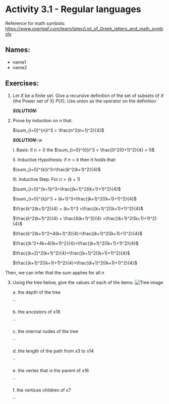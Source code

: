 # Activity 3.1 - Regular languages

Reference for math symbols:
https://www.overleaf.com/learn/latex/List_of_Greek_letters_and_math_symbols

## Names:
- name1
- name2


## Exercises:

1. Let $X$ be a finite set. Give a recursive definition of the set of subsets
    of $X$ (the Power set of $X$) $P(X)$.
    Use union as the operator on the definition

    _**SOLUTION:**_




2. Prove by induction on $n$ that:

    $\sum_{i=0}^{n}i^3 = \frac{n^2(n+1)^2}{4}$

    _**SOLUTION:**_:w
    
    I. Basis: if $n=0$ the $\sum_{i=0}^{0}i^3 = \frac{0^2(0+1)^2}{4} = 0$

    II. Inductive Hypothesis: if $n=k$ then it holds that:

    $\sum_{i=0}^{k}i^3=\frac{k^2(k+1)^2}{4}$

    III. Inductive Step: For $n=(k+1)$

    $\sum_{i=0}^{k+1}i^3=\frac{(k+1)^2((k+1)+1)^2}{4}$

    $\sum_{i=0}^{k}i^3 + (k+1)^3=\frac{(k+1)^2((k+1)+1)^2}{4}$

    $\frac{k^2(k+1)^2}{4} + (k+1)^3 =\frac{(k+1)^2((k+1)+1)^2}{4}$

    $\frac{k^2(k+1)^2}{4} + \frac{4(k+1)^3}{4} =\frac{(k+1)^2((k+1)+1)^2}{4}$

    $\frac{k^2(k+1)^2+4(k+1)^3}{4}=\frac{(k+1)^2((k+1)+1)^2}{4}$

    $\frac{(k^2+4k+4)(k+1)^2}{4}=\frac{(k+1)^2((k+1)+1)^2}{4}$

    $\frac{(k+2)^2(k+1)^2}{4}=\frac{(k+1)^2((k+1)+1)^2}{4}$

    $\frac{(k+1)^2((k+1)+1)^2}{4}=\frac{(k+1)^2((k+1)+1)^2}{4}$

Then, we can infer that the sum applies for all $n$




3. Using the tree below, give the values of each of the items:
![Tree image](sample_tree.png)

    a. the depth of the tree

    ``

    b. the ancestors of x18

    ``

    c. the internal nodes of the tree

    ``

    d. the length of the path from x3 to x14

    ``

    e. the vertex that is the parent of x16

    ``

    f. the vertices children of x7

    ``
